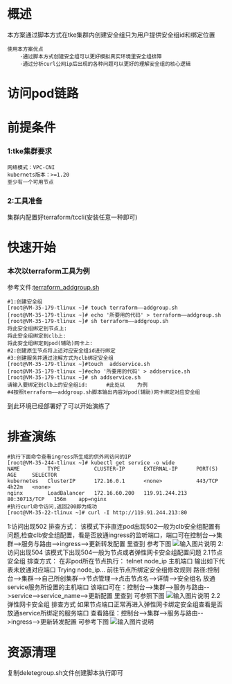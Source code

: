 # 概述
本方案通过脚本方式在tke集群内创建安全组只为用户提供安全组id和绑定位置<br>
```
使用本方案优点
    ·通过脚本方式创建安全组可以更好模拟真实环境里安全组排障
    ·通过分析curl公网ip后出现的各种问题可以更好的理解安全组的核心逻辑
```
# 访问pod链路
 
# 前提条件
### 1:tke集群要求<br>
``
网络模式：VPC-CNI
``<br>
``
kubernets版本：>=1.20
``<br>
``
至少有一个可用节点
``
### 2:工具准备
集群内配置好terraform/tccli(安装任意一种即可)
# 快速开始
### 本次以terraform工具为例
参考文件:[terraform_addgroup.sh](https://github.com/aliantli/sg_playbook_1/blob/23e03ca41ee3d9d72063de282f02bb76477146a5/playbook/VPC-CNI%E4%B8%8B%E9%9D%9E%E7%9B%B4%E8%BF%9E%E5%A4%96%E7%BD%91%E8%AE%BF%E9%97%AEpod%E5%AE%89%E5%85%A8%E7%BB%84%E6%BC%94%E7%BB%83/c)
```
#1:创建安全组
[root@VM-35-179-tlinux ~]# touch terraform——addgroup.sh
[root@VM-35-179-tlinux ~]# echo '所要用的代码' > terraform——addgroup.sh
[root@VM-35-179-tlinux ~]# sh terraform——addgroup.sh
将此安全组绑定到节点上:
将此安全组绑定到clb上:
将此安全组绑定到pod(辅助)网卡上:
#2:创建原生节点将上述对应安全组id进行绑定
#3:创建服务并通过注解方式为clb绑定安全组
[root@VM-35-179-tlinux ~]#touch  addservice.sh
[root@VM-35-179-tlinux ~]#echo '所要用的代码' > addservice.sh
[root@VM-35-179-tlinux ~]# sh addservice.sh
请输入要绑定到clb上的安全组id:		#此处以	为例
#4按照terraform——addgroup.sh脚本输出内容对pod(辅助)网卡绑定对应安全组
```
到此环境已经部署好了可以开始演练了
# 排查演练
```
#执行下面命令查看ingress所生成的供外网访问的IP
[root@VM-35-244-tlinux ~]# kubectl get service -o wide
NAME         TYPE           CLUSTER-IP      EXTERNAL-IP      PORT(S)        AGE     SELECTOR
kubernetes   ClusterIP      172.16.0.1      <none>           443/TCP        4h22m   <none>
nginx        LoadBalancer   172.16.60.200   119.91.244.213   80:30713/TCP   156m    app=nginx
#执行curl命令访问,返回200即为成功
[root@VM-35-22-tlinux ~]# curl -I http://119.91.244.213:80
```
1:访问出现502
排查方式：
该模式下非直连pod出现502一般为clb安全组配置有问题,检查clb安全组配置，看是否放通ingress的监听端口，端口可在控制台-->集群-->服务与路由-->ingress-->更新转发配置 里查到
参考下图
![输入图片说明](https://foruda.gitee.com/images/1752673737686125089/96caf20d_16060273.png "Clipboard_Screenshot_1752670266.png")
2:访问出现504
该模式下出现504一般为节点或者弹性网卡安全组配置问题
2.1节点安全组
排查方式：
在非pod所在节点执行：
	telnet node_ip  主机端口
输出如下代表未放通对应端口
 	Trying node_ip...
前往节点所绑定安全组修改规则
路径:控制台-->集群-->自己所创集群-->节点管理-->点击节点名-->详情-->安全组名
放通service服务所设置的主机端口
该端口可在：控制台-->集群-->服务与路由-->service-->service_name-->更新配置  	里查到
可参照下图
![输入图片说明](https://foruda.gitee.com/images/1752673743195239787/ba5a262a_16060273.png "Clipboard_Screenshot_1752669443.png")
2.2弹性网卡安全组
排查方式
如果节点端口正常再进入弹性网卡绑定安全组查看是否放通service所绑定的服务端口
查看路径：控制台-->集群-->服务与路由-->ingress-->更新转发配置 
可参考下图
![输入图片说明](https://foruda.gitee.com/images/1752673737686125089/96caf20d_16060273.png "Clipboard_Screenshot_1752670266.png")
# 资源清理
复制deletegroup.sh文件创建脚本执行即可
